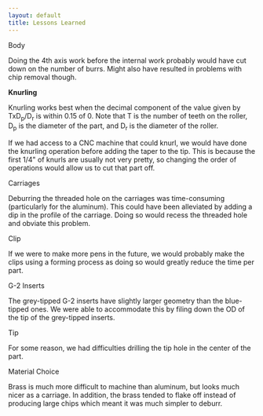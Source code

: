 ```yaml
---
layout: default
title: Lessons Learned
---
```


Body

Doing the 4th axis work before the internal work probably would have cut down on the number of burrs. Might also have resulted in problems with chip removal though. 

**Knurling**

Knurling works best when the decimal component of the value given by TxD<sub>p</sub>/D<sub>r</sub> is within 0.15 of 0. Note that T is the number of teeth on the roller, D<sub>p</sub> is the diameter of the part, and D<sub>r</sub> is the diameter of the roller. 

If we had access to a CNC machine that could knurl, we would have done the knurling operation before adding the taper to the tip. This is because the first 1/4" of knurls are usually not very pretty, so changing the order of operations would allow us to cut that part off. 

Carriages

Deburring the threaded hole on the carriages was time-consuming (particularly for the aluminum). This could have been alleviated by adding a dip in the profile of the carriage. Doing so would recess the threaded hole and obviate this problem. 

Clip

If we were to make more pens in the future, we would probably make the clips using a forming process as doing so would greatly reduce the time per part. 

G-2 Inserts

The grey-tipped G-2 inserts have slightly larger geometry than the blue-tipped ones. We were able to accommodate this by filing down the OD of the tip of the grey-tipped inserts. 

Tip

For some reason, we had difficulties drilling the tip hole in the center of the part. 

Material Choice

Brass is much more difficult to machine than aluminum, but looks much nicer as a carriage. In addition, the brass tended to flake off instead of producing large chips which meant it was much simpler to deburr. 

